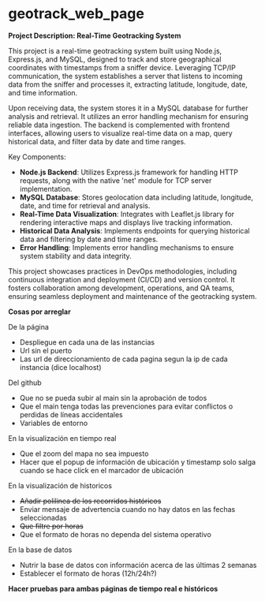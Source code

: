 # geotrack_web_page
**Project Description: Real-Time Geotracking System**

This project is a real-time geotracking system built using Node.js, Express.js, and MySQL, designed to track and store geographical coordinates with timestamps from a sniffer device. Leveraging TCP/IP communication, the system establishes a server that listens to incoming data from the sniffer and processes it, extracting latitude, longitude, date, and time information. 

Upon receiving data, the system stores it in a MySQL database for further analysis and retrieval. It utilizes an error handling mechanism for ensuring reliable data ingestion. The backend is complemented with frontend interfaces, allowing users to visualize real-time data on a map, query historical data, and filter data by date and time ranges.

Key Components:
- **Node.js Backend**: Utilizes Express.js framework for handling HTTP requests, along with the native 'net' module for TCP server implementation.
- **MySQL Database**: Stores geolocation data including latitude, longitude, date, and time for retrieval and analysis.
- **Real-Time Data Visualization**: Integrates with Leaflet.js library for rendering interactive maps and displays live tracking information.
- **Historical Data Analysis**: Implements endpoints for querying historical data and filtering by date and time ranges.
- **Error Handling**: Implements error handling mechanisms to ensure system stability and data integrity.

This project showcases practices in DevOps methodologies, including continuous integration and deployment (CI/CD) and version control. It fosters collaboration among development, operations, and QA teams, ensuring seamless deployment and maintenance of the geotracking system.

**Cosas por arreglar**

De la página 
- Despliegue en cada una de las instancias
- Url sin el puerto
- Las url de direccionamiento de cada pagina segun la ip de cada instancia (dice localhost)

Del github
- Que no se pueda subir al main sin la aprobación de todos
- Que el main tenga todas las prevenciones para evitar conflictos o perdidas de líneas accidentales
- Variables de entorno

En la visualización en tiempo real
- Que el zoom del mapa no sea impuesto
- Hacer que el popup de información de ubicación y timestamp solo salga cuando se hace click en el marcador de ubicación

En la visualización de historicos
- ~~Añadir polilinea de los recorridos históricos~~
- Enviar mensaje de advertencia cuando no hay datos en las fechas seleccionadas
- ~~Que filtre por horas~~
- Que el formato de horas no dependa del sistema operativo

En la base de datos
- Nutrir la base de datos con información acerca de las últimas 2 semanas
- Establecer el formato de horas (12h/24h?)

**Hacer pruebas para ambas páginas de tiempo real e históricos**
